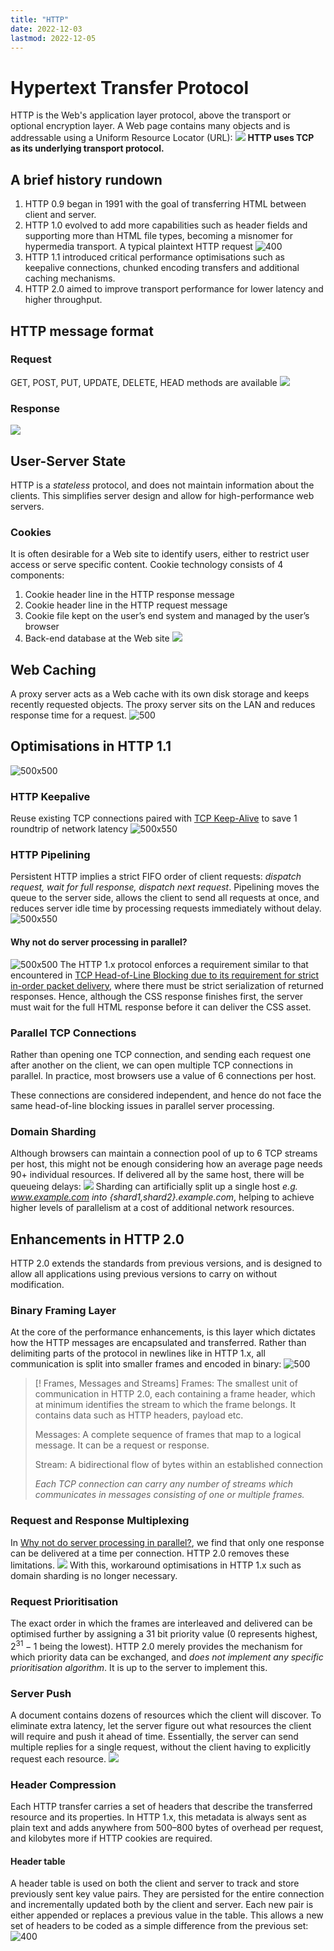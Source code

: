 ```yaml
---
title: "HTTP"
date: 2022-12-03
lastmod: 2022-12-05
---
```

# Hypertext Transfer Protocol
HTTP is the Web's application layer protocol, above the transport or optional encryption layer.
A Web page contains many objects and is addressable using a Uniform Resource Locator (URL):
![](https://i.imgur.com/TxqKYuV.png)
**HTTP uses TCP as its underlying transport protocol.**
## A brief history rundown
1. HTTP 0.9 began in 1991 with the goal of transferring HTML between client and server. 
2. HTTP 1.0 evolved to add more capabilities such as header fields and supporting more than HTML file types, becoming a misnomer for hypermedia transport. 
   A typical plaintext HTTP request ![400](https://i.imgur.com/NMRHtwo.png)
3. HTTP 1.1 introduced critical performance optimisations such as keepalive connections, chunked encoding transfers and additional caching mechanisms.
4. HTTP 2.0 aimed to improve transport performance for lower latency and higher throughput.
## HTTP message format
### Request
GET, POST, PUT, UPDATE, DELETE, HEAD methods are available
![](https://i.imgur.com/yMFZlsC.png)
### Response
![](https://i.imgur.com/kpb7ngf.png)
## User-Server State
HTTP is a *stateless* protocol, and does not maintain information about the clients. This simplifies server design and allow for high-performance web servers.
### Cookies
It is often desirable for a Web site to identify users, either to restrict user access or serve specific content.
Cookie technology consists of 4 components:
1. Cookie header line in the HTTP response message
2. Cookie header line in the HTTP request message
3. Cookie file kept on the user’s end system and managed by the user’s browser
4. Back-end database at the Web site
![](https://i.imgur.com/13VLbBW.png)
## Web Caching
A proxy server acts as a Web cache with its own disk storage and keeps recently requested objects. The proxy server sits on the LAN and reduces response time for a request.
![500](https://i.imgur.com/nZHDsPZ.png)
## Optimisations in HTTP 1.1
![500x500](https://i.imgur.com/WlgrLkY.png)
### HTTP Keepalive
Reuse existing TCP connections paired with [TCP Keep-Alive](Notes/Transmission%20Control%20Protocol.md#TCP%20Keep-Alive) to save 1 roundtrip of network latency
![500x550](https://i.imgur.com/TnE3vW7.png)
### HTTP Pipelining
Persistent HTTP implies a strict FIFO order of client requests: *dispatch request, wait for full response, dispatch next request*. Pipelining moves the queue to the server side, allows the client to send all requests at once, and reduces server idle time by processing requests immediately without delay.
![500x550](https://i.imgur.com/XX16E1l.png)
#### Why not do server processing in parallel?
![500x500](https://i.imgur.com/pElNewg.png)
The HTTP 1.x protocol enforces a requirement similar to that encountered in [TCP Head-of-Line Blocking due to its requirement for strict in-order packet delivery](Notes/Transmission%20Control%20Protocol.md#Head-of-Line%20Blocking), where there must be strict serialization of returned responses. Hence, although the CSS response finishes first, the server must wait for the full HTML response before it can deliver the CSS asset.
### Parallel TCP Connections
Rather than opening one TCP connection, and sending each request one after another on the client, we can open multiple TCP connections in parallel. In practice, most browsers use a value of 6 connections per host.

These connections are considered independent, and hence do not face the same head-of-line blocking issues in parallel server processing.
### Domain Sharding
Although browsers can maintain a connection pool of up to 6 TCP streams per host, this might not be enough considering how an average page needs 90+ individual resources. If delivered all by the same host, there will be queueing delays:
![](https://i.imgur.com/b7BFL36.png)
Sharding can artificially split up a single host *e.g. www.example.com into {shard1,shard2}.example.com*, helping to achieve higher levels of parallelism at a cost of additional network resources.
## Enhancements in HTTP 2.0
HTTP 2.0 extends the standards from previous versions, and is designed to allow all applications using previous versions to carry on without modification.
### Binary Framing Layer
At the core of the performance enhancements, is this layer which dictates how the HTTP messages are encapsulated and transferred. Rather than delimiting parts of the protocol in newlines like in HTTP 1.x, all communication is split into smaller frames and encoded in binary:
![500](https://i.imgur.com/X63wgSm.png)
> [! Frames, Messages and Streams]
> Frames: The smallest unit of communication in HTTP 2.0, each containing a frame header, which at minimum identifies the stream to which the frame belongs. It contains data such as HTTP headers, payload etc.
> 
> Messages: A complete sequence of frames that map to a logical message. It can be a request or response.
> 
> Stream: A bidirectional flow of bytes within an established connection
> 
> *Each TCP connection can carry any number of streams which communicates in messages consisting of one or multiple frames.*
### Request and Response Multiplexing
In [Why not do server processing in parallel?](Notes/HTTP.md#Why%20not%20do%20server%20processing%20in%20parallel?), we find that only one response can be delivered at a time per connection. HTTP 2.0 removes these limitations.
![](https://i.imgur.com/4yenXqI.png)
With this, workaround optimisations in HTTP 1.x such as domain sharding is no longer necessary.
### Request Prioritisation
The exact order in which the frames are interleaved and delivered can be optimised further by assigning a 31 bit priority value (0 represents highest, $2^{31}-1$ being the lowest). HTTP 2.0 merely provides the mechanism for which priority data can be exchanged, and *does not implement any specific prioritisation algorithm*. It is up to the server to implement this.
### Server Push
A document contains dozens of resources which the client will discover. To eliminate extra latency, let the server figure out what resources the client will require and push it ahead of time. Essentially, the server can send multiple replies for a single request, without the client having to explicitly request each resource.
![](https://i.imgur.com/x37U1Im.png)
### Header Compression
Each HTTP transfer carries a set of headers that describe the transferred resource and its properties. In HTTP 1.x, this metadata is always sent as plain text and adds anywhere from 500–800 bytes of overhead per request, and kilobytes more if HTTP cookies are required.
#### Header table
A header table is used on both the client and server to track and store previously sent key value pairs. They are persisted for the entire connection and incrementally updated both by the client and server. Each new pair is either appended or replaces a previous value in the table. 
This allows a new set of headers to be coded as a simple difference from the previous set:
![400](https://i.imgur.com/E09FU77.png)
